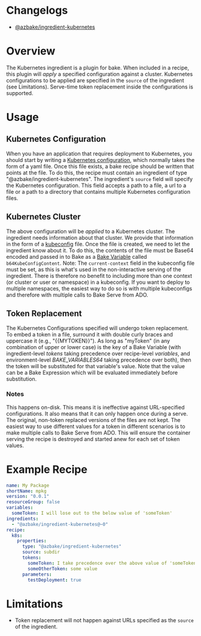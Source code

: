 # Changelogs
* [@azbake/ingredient-kubernetes](./CHANGELOG.md)

# Overview
The Kubernetes ingredient is a plugin for bake.  When included in a recipe, this plugin will _apply_ a specified configuration against a cluster. Kubernetes configurations to be applied are specified in the `source` of the ingredient (see Limitations). Serve-time token replacement inside the configurations is supported.

# Usage
## Kubernetes Configuration
When you have an application that requires deployment to Kubernetes, you should start by writing a [Kubernetes configuration](https://kubernetes.io/docs/concepts/cluster-administration/manage-deployment/), which normally takes the form of a yaml file. Once this file exists, a bake recipe should be written that points at the file. To do this, the recipe must contain an ingredient of type "@azbake/ingredient-kubernetes". The ingredient's `source` field will specify the Kubernetes configuration. This field accepts a path to a file, a url to a file or a path to a directory that contains multiple Kubernetes configuration files.

## Kubernetes Cluster
The above configuration will be _applied_ to a Kubernetes cluster. The ingredient needs information about that cluster. We provide that information in the form of a [kubeconfig](https://kubernetes.io/docs/concepts/configuration/organize-cluster-access-kubeconfig/) file. Once the file is created, we need to let the ingredient know about it. To do this, the contents of the file must be Base64 encoded and passed in to Bake as a [Bake Variable](../../azure-bake#bake-environment-structureterms) called `b64KubeConfigContent`. Note: The `current-context` field in the kubeconfig file must be set, as this is what's used in the non-interactive serving of the ingredient. There is therefore no benefit to including more than one context (or cluster or user or namespace) in a kubeconfig. If you want to deploy to multiple namespaces, the easiest way to do so is with multiple kubeconfigs and therefore with multiple calls to Bake Serve from ADO.

## Token Replacement
The Kubernetes Configurations specified will undergo token replacement. To embed a token in a file, surround it with double curly braces and uppercase it (e.g., "{{MYTOKEN}}"). As long as "myToken" (in any combination of upper or lower case) is the key of a Bake Variable (with ingredient-level _tokens_ taking precedence over recipe-level _variables_, and environment-level _BAKE_VARIABLES64_ taking precedence over both), then the token will be substituted for that variable's value. Note that the value can be a Bake Expression which will be evaluated immediately before substitution.

### Notes
This happens on-disk. This means it is ineffective against URL-specified configurations. It also means that it can only happen once during a serve. The original, non-token replaced versions of the files are not kept. The easiest way to use different values for a token in different scenarios is to make multiple calls to Bake Serve from ADO. This will ensure the container serving the recipe is destroyed and started anew for each set of token values.

# Example Recipe
~~~yaml
name: My Package
shortName: mpkg
version: "0.0.1"
resourceGroup: false
variables:
  someToken: I will lose out to the below value of 'someToken'
ingredients: 
  - "@azbake/ingredient-kubernetes@~0"
recipe: 
  k8s: 
    properties: 
      type: "@azbake/ingredient-kubernetes"
      source: subdir
      tokens:
        someToken: I take precedence over the above value of 'someToken'
        someOtherToken: some value
      parameters: 
        testDeployment: true
~~~
# Limitations
* Token replacement will not happen against URLs specified as the `source` of the ingredient.